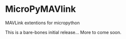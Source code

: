 # MicroPyMAVlink
MAVLink extentions for micropython

This is a bare-bones initial release... More to come soon.
